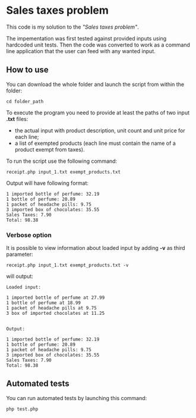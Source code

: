 # Sales taxes problem

This code is my solution to the *"Sales taxes problem"*. 

The impementation was first tested against provided inputs using hardcoded unit tests. Then the code was converted to work as a command line application that the user can feed with any wanted input.

## How to use

You can download the whole folder and launch the script from within the folder:

```
cd folder_path
```

To execute the program you need to provide at least the paths of two input **.txt** files:
- the actual input with product description, unit count and unit price for each line;
- a list of exempted products (each line must contain the name of a product exempt from taxes).

To run the script use the following command:
```
receipt.php input_1.txt exempt_products.txt
```

Output will have following format:
```
1 imported bottle of perfume: 32.19
1 bottle of perfume: 20.89
1 packet of headache pills: 9.75
3 imported box of chocolates: 35.55
Sales Taxes: 7.90
Total: 98.38
```

### Verbose option 

It is possible to view information about loaded input by adding **-v** as third parameter:
```
receipt.php input_1.txt exempt_products.txt -v
```

will output:

```
Loaded input:

1 imported bottle of perfume at 27.99
1 bottle of perfume at 18.99
1 packet of headache pills at 9.75
3 box of imported chocolates at 11.25


Output:

1 imported bottle of perfume: 32.19
1 bottle of perfume: 20.89
1 packet of headache pills: 9.75
3 imported box of chocolates: 35.55
Sales Taxes: 7.90
Total: 98.38
```
## Automated tests

You can run automated tests by launching this command:
```
php test.php
```
